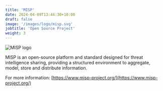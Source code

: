 ```yaml
---
title: 'MISP'
date: 2024-04-09T13:44:30+10:00
draft: false
image: '/images/logo/misp.svg'
jobtitle: 'Open Source Project'
weight: 3
---
```


![MISP logo](/images/logo/misp.svg)

MISP is an open-source platform and standard designed for threat intelligence sharing, providing a structured environment to aggregate, model, store and distribute information.

For more information: [https://www.misp-project.org/](https://www.misp-project.org/)

